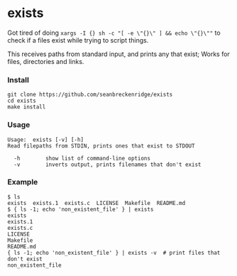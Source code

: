 # exists

Got tired of doing `xargs -I {} sh -c "[ -e \"{}\" ] && echo \"{}\""` to check if a files exist while trying to script things.

This receives paths from standard input, and prints any that exist; Works for files, directories and links.

### Install

```
git clone https://github.com/seanbreckenridge/exists
cd exists
make install
```

### Usage

```
Usage:	exists [-v] [-h]
Read filepaths from STDIN, prints ones that exist to STDOUT

  -h		show list of command-line options
  -v		inverts output, prints filenames that don't exist
```

### Example

```shell
$ ls
exists  exists.1  exists.c  LICENSE  Makefile  README.md
$ { ls -1; echo 'non_existent_file' } | exists
exists
exists.1
exists.c
LICENSE
Makefile
README.md
{ ls -1; echo 'non_existent_file' } | exists -v  # print files that don't exist
non_existent_file
```
